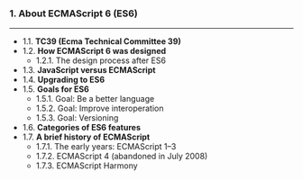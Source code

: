 ### 1. About ECMAScript 6 (ES6)
---
* 1.1. **TC39 (Ecma Technical Committee 39)**
* 1.2. **How ECMAScript 6 was designed**
    * 1.2.1. The design process after ES6
* 1.3. **JavaScript versus ECMAScript**
* 1.4. **Upgrading to ES6**
* 1.5. **Goals for ES6**
    * 1.5.1. Goal: Be a better language
    * 1.5.2. Goal: Improve interoperation
    * 1.5.3. Goal: Versioning
* 1.6. **Categories of ES6 features**
* 1.7. **A brief history of ECMAScript**
    * 1.7.1. The early years: ECMAScript 1–3
    * 1.7.2. ECMAScript 4 (abandoned in July 2008)
    * 1.7.3. ECMAScript Harmony
